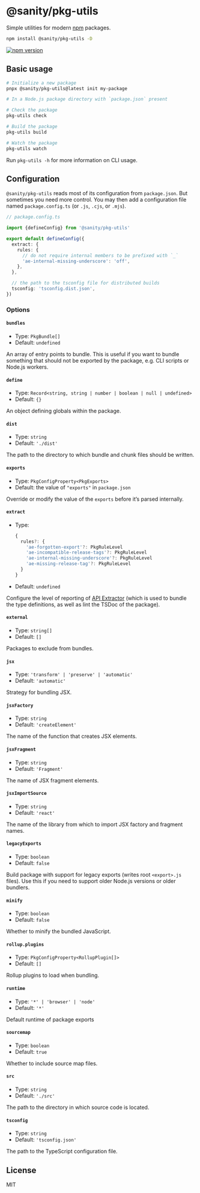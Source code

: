 # @sanity/pkg-utils

Simple utilities for modern [npm](https://www.npmjs.com/) packages.

```sh
npm install @sanity/pkg-utils -D
```

[![npm version](https://img.shields.io/npm/v/@sanity/pkg-utils.svg?style=flat-square)](https://www.npmjs.com/package/@sanity/pkg-utils)

## Basic usage

```sh
# Initialize a new package
pnpx @sanity/pkg-utils@latest init my-package

# In a Node.js package directory with `package.json` present

# Check the package
pkg-utils check

# Build the package
pkg-utils build

# Watch the package
pkg-utils watch
```

Run `pkg-utils -h` for more information on CLI usage.

## Configuration

`@sanity/pkg-utils` reads most of its configuration from `package.json`. But sometimes you need more
control. You may then add a configuration file named `package.config.ts` (or `.js`, `.cjs`, or
`.mjs`).

```ts
// package.config.ts

import {defineConfig} from '@sanity/pkg-utils'

export default defineConfig({
  extract: {
    rules: {
      // do not require internal members to be prefixed with `_`
      'ae-internal-missing-underscore': 'off',
    },
  },

  // the path to the tsconfig file for distributed builds
  tsconfig: 'tsconfig.dist.json',
})
```

### Options

#### `bundles`

- Type: `PkgBundle[]`
- Default: `undefined`

An array of entry points to bundle. This is useful if you want to bundle something that should not
be exported by the package, e.g. CLI scripts or Node.js workers.

#### `define`

- Type: `Record<string, string | number | boolean | null | undefined>`
- Default: `{}`

An object defining globals within the package.

#### `dist`

- Type: `string`
- Default: `'./dist'`

The path to the directory to which bundle and chunk files should be written.

#### `exports`

- Type: `PkgConfigProperty<PkgExports>`
- Default: the value of `"exports"` in `package.json`

Override or modify the value of the `exports` before it’s parsed internally.

#### `extract`

- Type:
  ```ts
  {
    rules?: {
      'ae-forgotten-export'?: PkgRuleLevel
      'ae-incompatible-release-tags'?: PkgRuleLevel
      'ae-internal-missing-underscore'?: PkgRuleLevel
      'ae-missing-release-tag'?: PkgRuleLevel
    }
  }
  ```
- Default: `undefined`

Configure the level of reporting of [API Extractor](https://api-extractor.com/) (which is used to bundle the
type definitions, as well as lint the TSDoc of the package).

#### `external`

- Type: `string[]`
- Default: `[]`

Packages to exclude from bundles.

#### `jsx`

- Type: `'transform' | 'preserve' | 'automatic'`
- Default: `'automatic'`

Strategy for bundling JSX.

#### `jsxFactory`

- Type: `string`
- Default: `'createElement'`

The name of the function that creates JSX elements.

#### `jsxFragment`

- Type: `string`
- Default: `'Fragment'`

The name of JSX fragment elements.

#### `jsxImportSource`

- Type: `string`
- Default: `'react'`

The name of the library from which to import JSX factory and fragment names.

#### `legacyExports`

- Type: `boolean`
- Default: `false`

Build package with support for legacy exports (writes root `<export>.js` files). Use this if you
need to support older Node.js versions or older bundlers.

#### `minify`

- Type: `boolean`
- Default: `false`

Whether to minify the bundled JavaScript.

#### `rollup.plugins`

- Type: `PkgConfigProperty<RollupPlugin[]>`
- Default: `[]`

Rollup plugins to load when bundling.

#### `runtime`

- Type: `'*' | 'browser' | 'node'`
- Default: `'*'`

Default runtime of package exports

#### `sourcemap`

- Type: `boolean`
- Default: `true`

Whether to include source map files.

#### `src`

- Type: `string`
- Default: `'./src'`

The path to the directory in which source code is located.

#### `tsconfig`

- Type: `string`
- Default: `'tsconfig.json'`

The path to the TypeScript configuration file.

## License

MIT
